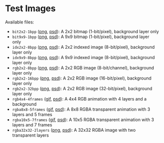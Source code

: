 # Test Images

Available files:

* `bit2x2-1bpp` ([png](png/bit2x2-1bpp.png), [psd](psd/bit2x2-1bpp.psd)): A 2x2 bitmap (1-bit/pixel), background layer only
* `bit9x9-1bpp` ([png](png/bit9x9-1bpp.png), [psd](psd/bit9x9-1bpp.psd)): A 9x9 bitmap (1-bit/pixel), background layer only
* `idx2x2-8bpp` ([png](png/idx2x2-8bpp.png), [psd](psd/idx2x2-8bpp.psd)): A 2x2 indexed image (8-bit/pixel), background layer only
* `idx9x9-8bpp` ([png](png/idx9x9-8bpp.png), [psd](psd/idx9x9-8bpp.psd)): A 9x9 indexed image (8-bit/pixel), background layer only
* `rgb2x2-8bpp` ([png](png/rgb2x2-8bpp.png), [psd](psd/rgb2x2-8bpp.psd)): A 2x2 RGB image (8-bit/channel), background layer only
* `rgb2x2-16bpp` ([png](png/rgb2x2-16bpp.png), [psd](psd/rgb2x2-16bpp.psd)): A 2x2 RGB image (16-bit/pixel), background layer only
* `rgb2x2-32bpp` ([png](png/rgb2x2-32bpp.png), [psd](psd/rgb2x2-32bpp.psd)): A 2x2 RGB image (32-bit/pixel), background layer only
* `rgb4x4-4frames` ([gif](gif/rgb4x4-4frames.gif), [psd](psd/rgb4x4-4frames.psd)): A 4x4 RGB animation with 4 layers and a background
* `rgba8x8-5frames` ([gif](gif/rgba8x8-5frames.gif), [psd](psd/rgba8x8-5frames.psd)): A 8x8 RGBA transparent animation with 3 layers and 5 frames
* `rgba10x5-7frames` ([gif](gif/rgba10x5-7frames.gif), [psd](psd/rgba10x5-7frames.psd)): A 10x5 RGBA transparent animation with 3 layers and 7 frames
* `rgba32x32-2layers` ([png](png/rgba32x32-2layers.png), [psd](psd/rgba32x32-2layers.psd)): A 32x32 RGBA image with two transparent layers

